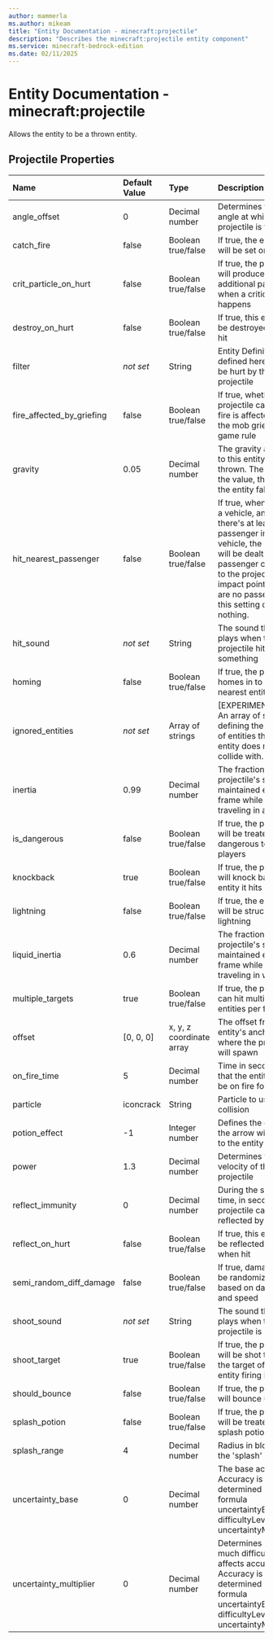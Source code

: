 ```yaml
---
author: mammerla
ms.author: mikeam
title: "Entity Documentation - minecraft:projectile"
description: "Describes the minecraft:projectile entity component"
ms.service: minecraft-bedrock-edition
ms.date: 02/11/2025 
---
```


# Entity Documentation - minecraft:projectile

Allows the entity to be a thrown entity.


## Projectile Properties

|Name       |Default Value |Type |Description |Example Values |
|:----------|:-------------|:----|:-----------|:------------- |
| angle_offset | 0 | Decimal number | Determines the angle at which the projectile is thrown |  | 
| catch_fire | false | Boolean true/false | If true, the entity hit will be set on fire |  | 
| crit_particle_on_hurt | false | Boolean true/false | If true, the projectile will produce additional particles when a critical hit happens |  | 
| destroy_on_hurt | false | Boolean true/false | If true, this entity will be destroyed when hit |  | 
| filter | *not set* | String | Entity Definitions defined here can't be hurt by the projectile |  | 
| fire_affected_by_griefing | false | Boolean true/false | If true, whether the projectile causes fire is affected by the mob griefing game rule |  | 
| gravity | 0.05 | Decimal number | The gravity applied to this entity when thrown. The higher the value, the faster the entity falls |  | 
| hit_nearest_passenger | false | Boolean true/false | If true, when hitting a vehicle, and there's at least one passenger in the vehicle, the damage will be dealt to the passenger closest to the projectile impact point. If there are no passengers, this setting does nothing. |  | 
| hit_sound | *not set* | String | The sound that plays when the projectile hits something |  | 
| homing | false | Boolean true/false | If true, the projectile homes in to the nearest entity |  | 
| ignored_entities | *not set* | Array of strings | [EXPERIMENTAL] An array of strings defining the types of entities that this entity does not collide with. |  | 
| inertia | 0.99 | Decimal number | The fraction of the projectile's speed maintained every frame while traveling in air |  | 
| is_dangerous | false | Boolean true/false | If true, the projectile will be treated as dangerous to the players |  | 
| knockback | true | Boolean true/false | If true, the projectile will knock back the entity it hits |  | 
| lightning | false | Boolean true/false | If true, the entity hit will be struck by lightning |  | 
| liquid_inertia | 0.6 | Decimal number | The fraction of the projectile's speed maintained every frame while traveling in water |  | 
| multiple_targets | true | Boolean true/false | If true, the projectile can hit multiple entities per flight |  | 
| offset | [0, 0, 0] | x, y, z coordinate array | The offset from the entity's anchor where the projectile will spawn |  | 
| on_fire_time | 5 | Decimal number | Time in seconds that the entity hit will be on fire for |  | 
| particle | iconcrack | String | Particle to use upon collision |  | 
| potion_effect | -1 | Integer number | Defines the effect the arrow will apply to the entity it hits |  | 
| power | 1.3 | Decimal number | Determines the velocity of the projectile |  | 
| reflect_immunity | 0 | Decimal number | During the specified time, in seconds, the projectile cannot be reflected by hitting it |  | 
| reflect_on_hurt | false | Boolean true/false | If true, this entity will be reflected back when hit |  | 
| semi_random_diff_damage | false | Boolean true/false | If true, damage will be randomized based on damage and speed |  | 
| shoot_sound | *not set* | String | The sound that plays when the projectile is shot |  | 
| shoot_target | true | Boolean true/false | If true, the projectile will be shot towards the target of the entity firing it |  | 
| should_bounce | false | Boolean true/false | If true, the projectile will bounce upon hit |  | 
| splash_potion | false | Boolean true/false | If true, the projectile will be treated like a splash potion |  | 
| splash_range | 4 | Decimal number | Radius in blocks of the 'splash' effect |  | 
| uncertainty_base | 0 | Decimal number | The base accuracy. Accuracy is determined by the formula uncertaintyBase - difficultyLevel * uncertaintyMultiplier |  | 
| uncertainty_multiplier | 0 | Decimal number | Determines how much difficulty affects accuracy. Accuracy is determined by the formula uncertaintyBase - difficultyLevel * uncertaintyMultiplier |  | 